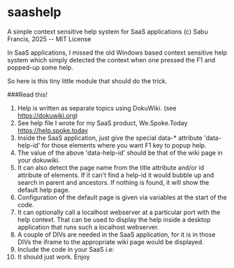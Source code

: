 # saashelp
A simple context sensitive help system for SaaS applications
(c) Sabu Francis, 2025 -- MIT License

In SaaS applications, I missed the old Windows based context sensitive help system which simply detected the context when one pressed the F1 and popped-up some help.

So here is this tiny little module that should do the trick.

###Read this!

1. Help is written as separate topics using  DokuWiki. (see https://dokuwiki.org)
2. See help file I wrote for my SaaS product, We.Spoke.Today  https://help.spoke.today
3. Inside the SaaS application, just give the special data-* attribute 'data-help-id' for those elements where you want F1 key to popup help.
4. The value of the above 'data-help-id' should be that of the wiki page in your dokuwiki.
5. It can also detect the page name from the title attribute and/or id attribute of elements. If it can't find a help-id it would bubble up and search in parent and ancestors. If nothing is found, it will show the default help page.
6. Configuration of the default page is given via variables at the start of the code.
7. It can optionally call a localhost webserver at a particular port with the help context. That can be used to display the help inside a desktop application that runs such a localhost webserver.
8. A couple of DIVs are needed in the SaaS application, for it is in those DIVs the iframe to the appropriate wiki page would be displayed.
9. Include the code in your SaaS  i.e: <script src="/js/saashelp.js"></script>
10. It should just work. Enjoy
